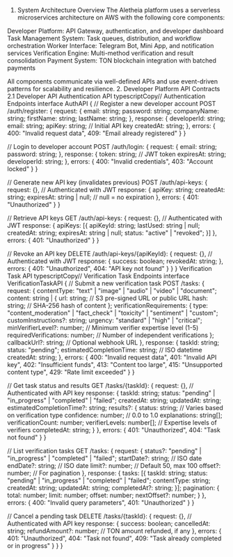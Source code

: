 1. System Architecture Overview
   The Aletheia platform uses a serverless microservices architecture on AWS with the following core components:

Developer Platform: API Gateway, authentication, and developer dashboard
Task Management System: Task queues, distribution, and workflow orchestration
Worker Interface: Telegram Bot, Mini App, and notification services
Verification Engine: Multi-method verification and result consolidation
Payment System: TON blockchain integration with batched payments

All components communicate via well-defined APIs and use event-driven patterns for scalability and resilience. 2. Developer Platform API Contracts
2.1 Developer API
Authentication API
typescriptCopy// Authentication Endpoints
interface AuthAPI {
// Register a new developer account
POST /auth/register: {
request: {
email: string;
password: string;
companyName: string;
firstName: string;
lastName: string;
},
response: {
developerId: string;
email: string;
apiKey: string; // Initial API key
createdAt: string;
},
errors: {
400: "Invalid request data",
409: "Email already registered"
}
}

// Login to developer account
POST /auth/login: {
request: {
email: string;
password: string;
},
response: {
token: string; // JWT token
expiresAt: string;
developerId: string;
},
errors: {
400: "Invalid credentials",
403: "Account locked"
}
}

// Generate new API key (invalidates previous)
POST /auth/api-keys: {
request: {}, // Authenticated with JWT
response: {
apiKey: string;
createdAt: string;
expiresAt: string | null; // null = no expiration
},
errors: {
401: "Unauthorized"
}
}

// Retrieve API keys
GET /auth/api-keys: {
request: {}, // Authenticated with JWT
response: {
apiKeys: [{
apiKeyId: string;
lastUsed: string | null;
createdAt: string;
expiresAt: string | null;
status: "active" | "revoked";
}]
},
errors: {
401: "Unauthorized"
}
}

// Revoke an API key
DELETE /auth/api-keys/{apiKeyId}: {
request: {}, // Authenticated with JWT
response: {
success: boolean;
revokedAt: string;
},
errors: {
401: "Unauthorized",
404: "API key not found"
}
}
}
Verification Task API
typescriptCopy// Verification Task Endpoints
interface VerificationTaskAPI {
// Submit a new verification task
POST /tasks: {
request: {
contentType: "text" | "image" | "audio" | "video" | "document";
content: string | {
url: string; // S3 pre-signed URL or public URL
hash: string; // SHA-256 hash of content
};
verificationRequirements: {
type: "content_moderation" | "fact_check" | "toxicity" | "sentiment" | "custom";
customInstructions?: string;
urgency: "standard" | "high" | "critical";
minVerifierLevel?: number; // Minimum verifier expertise level (1-5)
requiredVerifications: number; // Number of independent verifications
};
callbackUrl?: string; // Optional webhook URL
},
response: {
taskId: string;
status: "pending";
estimatedCompletionTime: string; // ISO datetime
createdAt: string;
},
errors: {
400: "Invalid request data",
401: "Invalid API key",
402: "Insufficient funds",
413: "Content too large",
415: "Unsupported content type",
429: "Rate limit exceeded"
}
}

// Get task status and results
GET /tasks/{taskId}: {
request: {}, // Authenticated with API key
response: {
taskId: string;
status: "pending" | "in_progress" | "completed" | "failed";
createdAt: string;
updatedAt: string;
estimatedCompletionTime?: string;
results?: {
status: string; // Varies based on verification type
confidence: number; // 0.0 to 1.0
explanations: string[];
verificationCount: number;
verifierLevels: number[]; // Expertise levels of verifiers
completedAt: string;
}
},
errors: {
401: "Unauthorized",
404: "Task not found"
}
}

// List verification tasks
GET /tasks: {
request: {
status?: "pending" | "in_progress" | "completed" | "failed";
startDate?: string; // ISO date
endDate?: string; // ISO date
limit?: number; // Default 50, max 100
offset?: number; // For pagination
},
response: {
tasks: [{
taskId: string;
status: "pending" | "in_progress" | "completed" | "failed";
contentType: string;
createdAt: string;
updatedAt: string;
completedAt?: string;
}];
pagination: {
total: number;
limit: number;
offset: number;
nextOffset?: number;
}
},
errors: {
400: "Invalid query parameters",
401: "Unauthorized"
}
}

// Cancel a pending task
DELETE /tasks/{taskId}: {
request: {}, // Authenticated with API key
response: {
success: boolean;
cancelledAt: string;
refundAmount?: number; // TON amount refunded, if any
},
errors: {
401: "Unauthorized",
404: "Task not found",
409: "Task already completed or in progress"
}
}
}
